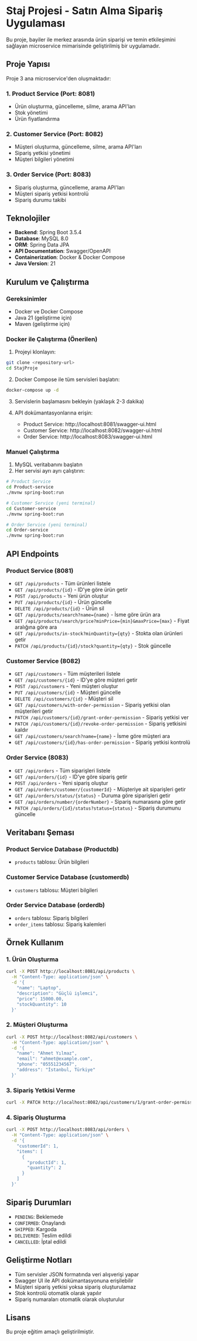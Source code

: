 # Staj Projesi - Satın Alma Sipariş Uygulaması

Bu proje, bayiler ile merkez arasında ürün siparişi ve temin etkileşimini sağlayan microservice mimarisinde geliştirilmiş bir uygulamadır.

## Proje Yapısı

Proje 3 ana microservice'den oluşmaktadır:

### 1. Product Service (Port: 8081)
- Ürün oluşturma, güncelleme, silme, arama API'ları
- Stok yönetimi
- Ürün fiyatlandırma

### 2. Customer Service (Port: 8082)
- Müşteri oluşturma, güncelleme, silme, arama API'ları
- Sipariş yetkisi yönetimi
- Müşteri bilgileri yönetimi

### 3. Order Service (Port: 8083)
- Sipariş oluşturma, güncelleme, arama API'ları
- Müşteri sipariş yetkisi kontrolü
- Sipariş durumu takibi

## Teknolojiler

- **Backend**: Spring Boot 3.5.4
- **Database**: MySQL 8.0
- **ORM**: Spring Data JPA
- **API Documentation**: Swagger/OpenAPI
- **Containerization**: Docker & Docker Compose
- **Java Version**: 21

## Kurulum ve Çalıştırma

### Gereksinimler
- Docker ve Docker Compose
- Java 21 (geliştirme için)
- Maven (geliştirme için)

### Docker ile Çalıştırma (Önerilen)

1. Projeyi klonlayın:
```bash
git clone <repository-url>
cd StajProje
```

2. Docker Compose ile tüm servisleri başlatın:
```bash
docker-compose up -d
```

3. Servislerin başlamasını bekleyin (yaklaşık 2-3 dakika)

4. API dokümantasyonlarına erişin:
   - Product Service: http://localhost:8081/swagger-ui.html
   - Customer Service: http://localhost:8082/swagger-ui.html
   - Order Service: http://localhost:8083/swagger-ui.html

### Manuel Çalıştırma

1. MySQL veritabanını başlatın
2. Her servisi ayrı ayrı çalıştırın:
```bash
# Product Service
cd Product-service
./mvnw spring-boot:run

# Customer Service (yeni terminal)
cd Customer-service
./mvnw spring-boot:run

# Order Service (yeni terminal)
cd Order-service
./mvnw spring-boot:run
```

## API Endpoints

### Product Service (8081)
- `GET /api/products` - Tüm ürünleri listele
- `GET /api/products/{id}` - ID'ye göre ürün getir
- `POST /api/products` - Yeni ürün oluştur
- `PUT /api/products/{id}` - Ürün güncelle
- `DELETE /api/products/{id}` - Ürün sil
- `GET /api/products/search?name={name}` - İsme göre ürün ara
- `GET /api/products/search/price?minPrice={min}&maxPrice={max}` - Fiyat aralığına göre ara
- `GET /api/products/in-stock?minQuantity={qty}` - Stokta olan ürünleri getir
- `PATCH /api/products/{id}/stock?quantity={qty}` - Stok güncelle

### Customer Service (8082)
- `GET /api/customers` - Tüm müşterileri listele
- `GET /api/customers/{id}` - ID'ye göre müşteri getir
- `POST /api/customers` - Yeni müşteri oluştur
- `PUT /api/customers/{id}` - Müşteri güncelle
- `DELETE /api/customers/{id}` - Müşteri sil
- `GET /api/customers/with-order-permission` - Sipariş yetkisi olan müşterileri getir
- `PATCH /api/customers/{id}/grant-order-permission` - Sipariş yetkisi ver
- `PATCH /api/customers/{id}/revoke-order-permission` - Sipariş yetkisini kaldır
- `GET /api/customers/search?name={name}` - İsme göre müşteri ara
- `GET /api/customers/{id}/has-order-permission` - Sipariş yetkisi kontrolü

### Order Service (8083)
- `GET /api/orders` - Tüm siparişleri listele
- `GET /api/orders/{id}` - ID'ye göre sipariş getir
- `POST /api/orders` - Yeni sipariş oluştur
- `GET /api/orders/customer/{customerId}` - Müşteriye ait siparişleri getir
- `GET /api/orders/status/{status}` - Duruma göre siparişleri getir
- `GET /api/orders/number/{orderNumber}` - Sipariş numarasına göre getir
- `PATCH /api/orders/{id}/status?status={status}` - Sipariş durumunu güncelle

## Veritabanı Şeması

### Product Service Database (Productdb)
- `products` tablosu: Ürün bilgileri

### Customer Service Database (customerdb)
- `customers` tablosu: Müşteri bilgileri

### Order Service Database (orderdb)
- `orders` tablosu: Sipariş bilgileri
- `order_items` tablosu: Sipariş kalemleri

## Örnek Kullanım

### 1. Ürün Oluşturma
```bash
curl -X POST http://localhost:8081/api/products \
  -H "Content-Type: application/json" \
  -d '{
    "name": "Laptop",
    "description": "Güçlü işlemci",
    "price": 15000.00,
    "stockQuantity": 10
  }'
```

### 2. Müşteri Oluşturma
```bash
curl -X POST http://localhost:8082/api/customers \
  -H "Content-Type: application/json" \
  -d '{
    "name": "Ahmet Yılmaz",
    "email": "ahmet@example.com",
    "phone": "05551234567",
    "address": "İstanbul, Türkiye"
  }'
```

### 3. Sipariş Yetkisi Verme
```bash
curl -X PATCH http://localhost:8082/api/customers/1/grant-order-permission
```

### 4. Sipariş Oluşturma
```bash
curl -X POST http://localhost:8083/api/orders \
  -H "Content-Type: application/json" \
  -d '{
    "customerId": 1,
    "items": [
      {
        "productId": 1,
        "quantity": 2
      }
    ]
  }'
```

## Sipariş Durumları

- `PENDING`: Beklemede
- `CONFIRMED`: Onaylandı
- `SHIPPED`: Kargoda
- `DELIVERED`: Teslim edildi
- `CANCELLED`: İptal edildi

## Geliştirme Notları

- Tüm servisler JSON formatında veri alışverişi yapar
- Swagger UI ile API dokümantasyonuna erişilebilir
- Müşteri sipariş yetkisi yoksa sipariş oluşturulamaz
- Stok kontrolü otomatik olarak yapılır
- Sipariş numaraları otomatik olarak oluşturulur

## Lisans

Bu proje eğitim amaçlı geliştirilmiştir. 
